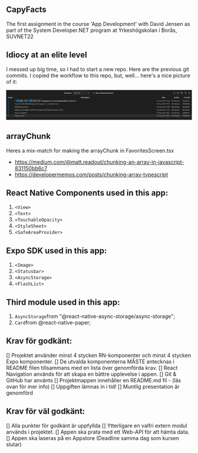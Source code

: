 ## CapyFacts

The first assignment in the course 'App Development' with David Jensen as part of the System Developer.NET program at Yrkeshögskolan i Borås, SUVNET22

## Idiocy at an elite level

I messed up big time, so I had to start a new repo. Here are the previous git commits. I copied the workflow to this repo, but, well... here's a nice picture of it:

![First_repo_commits](image.png)

## arrayChunk

Heres a mix-match for making the arrayChunk in FavoritesScreen.tsx

- https://medium.com/@matt.readout/chunking-an-array-in-javascript-831150bb6c7
- https://developermemos.com/posts/chunking-array-typescript

## React Native Components used in this app:

1. `<View>`
2. `<Text>`
3. `<TouchableOpacity>`
4. `<StyleSheet>`
5. `<SafeAreaProvider>`

## Expo SDK used in this app:

1. `<Image>`
2. `<Statusbar>`
3. `<AsyncStorage>`
4. `<FlashList>`

## Third module used in this app:

1. `AsyncStorage`from "@react-native-async-storage/async-storage";
2. `Card`from @react-native-paper;

## Krav för godkänt:

[] Projektet använder minst 4 stycken RN-komponenter och minst 4 stycken Expo
komponenter.
[] De utvalda komponenterna MÅSTE antecknas i README filen tillsammans med en
lista över genomförda krav.
[] React Navigation används för att skapa en bättre upplevelse i appen.
[] Git & GitHub har använts
[] Projektmappen innehåller en README.md fil - (läs ovan för mer info)
[] Uppgiften lämnas in i tid!
[] Muntlig presentation är genomförd

## Krav för väl godkänt:

[] Alla punkter för godkänt är uppfyllda
[] Ytterligare en valfri extern modul används i projektet.
[] Appen ska prata med ett Web-API för att hämta data.
[] Appen ska laseras på en Appstore (Deadline samma dag som kursen slutar)
